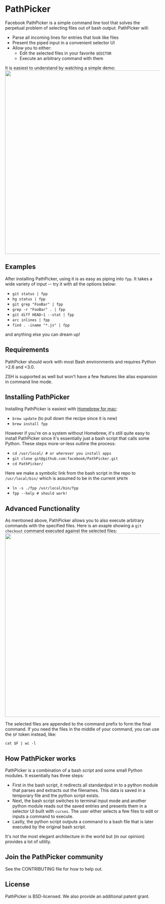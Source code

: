 # PathPicker
Facebook PathPicker is a simple command line tool that solves the perpetual
problem of selecting files out of bash output. PathPicker will:
* Parse all incoming lines for entries that look like files
* Present the piped input in a convenient selector UI
* Allow you to either:
    * Edit the selected files in your favorite `$EDITOR`
    * Execute an arbitrary command with them

It is easiest to understand by watching a simple demo:
<a href="https://asciinema.org/a/19519" target="_blank"><img src="https://asciinema.org/a/19519.png" width="597"/></a>

## Examples
After installing PathPicker, using it is as easy as piping into `fpp`. It takes
a wide variety of input -- try it with all the options below:

* `git status | fpp`
* `hg status | fpp`
* `git grep "FooBar" | fpp`
* `grep -r "FooBar" . | fpp`
* `git diff HEAD~1 --stat | fpp`
* `arc inlines | fpp`
* `find . -iname "*.js" | fpp`

and anything else you can dream up!

## Requirements
PathPicker should work with most Bash environments and requires Python >2.6
and <3.0.

ZSH is supported as well but won't have a few features like alias expansion
in command line mode.

## Installing PathPicker

Installing PathPicker is easiest with [Homebrew for mac](http://brew.sh/):

* `brew update` (to pull down the recipe since it is new)
* `brew install fpp`

However if you're on a system without Homebrew, it's still quite easy to install
PathPicker since it's essentially just a bash script that calls some Python. These
steps more-or-less outline the process:

* `cd /usr/local/ # or wherever you install apps`
* `git clone git@github.com:facebook/PathPicker.git`
* `cd PathPicker/`

Here we make a symbolic link from the bash script in the repo
to `/usr/local/bin/` which is assumed to be in the current
`$PATH`

* `ln -s ./fpp /usr/local/bin/fpp`
* `fpp --help # should work!`

## Advanced Functionality

As mentioned above, PathPicker allows you to also execute arbitrary commands with the specified files.
Here is an exaple showing a `git checkout` command executed against the selected files:
<a href="https://asciinema.org/a/19520" target="_blank"><img src="https://asciinema.org/a/19520.png" width="597"/></a>

The selected files are appended to the command prefix to form the final command. If you need the files
in the middle of your command, you can use the `$F` token instead, like:

`cat $F | wc -l`

## How PathPicker works
PathPicker is a combination of a bash script and some small Python modules.
It essentially has three steps:

* First in the bash script, it redirects all standardput in to a python module that
parses and extracts out the filenames. This data is saved in a temporary file
and the python script exists.
* Next, the bash script switches to terminal input mode and
another python module reads out the saved entries and presents them in a
selector UI built with `curses`. The user either selects a few files to edit or inputs a command
to execute.
* Lastly, the python script outputs a command to a bash file that is later
executed by the original bash script.

It's not the most elegant architecture in the world but (in our opinion) provides a lot of utility.

## Join the PathPicker community
See the CONTRIBUTING file for how to help out.

## License
PathPicker is BSD-licensed. We also provide an additional patent grant.
